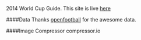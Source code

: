 2014 World Cup Guide. This site is live [here](isotope.pw)

####Data
Thanks [openfootball](http://openfootball.github.io/build.html) for the awesome data.

####Image Compressor
compressor.io

